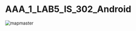 # AAA_1_LAB5_IS_302_Android

![mapmaster](https://user-images.githubusercontent.com/75249457/206900570-b62eaf7a-5998-4db4-993a-04ae67924161.PNG)
